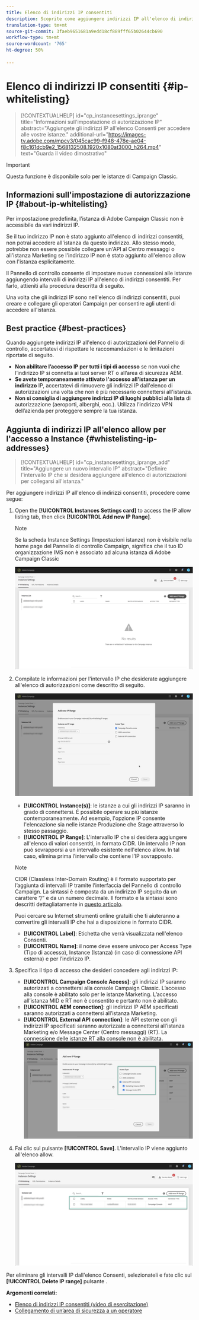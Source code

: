 ```yaml
---
title: Elenco di indirizzi IP consentiti
description: Scoprite come aggiungere indirizzi IP all'elenco di indirizzi consentiti nel Pannello di controllo, ad esempio l'accesso
translation-type: tm+mt
source-git-commit: 3faeb9651681a9edd18cf889fff65b02644cb690
workflow-type: tm+mt
source-wordcount: '765'
ht-degree: 50%

---
```



# Elenco di indirizzi IP consentiti {#ip-whitelisting}

>[!CONTEXTUALHELP]
>id="cp_instancesettings_iprange"
>title="Informazioni sull&#39;impostazione di autorizzazione IP"
>abstract="Aggiungete gli indirizzi IP all&#39;elenco Consenti per accedere alle vostre istanze."
>additional-url="https://images-tv.adobe.com/mpcv3/045cac99-f948-478e-ae04-f8c161dcb9e2_1568132508.1920x1080at3000_h264.mp4" text="Guarda il video dimostrativo"

>[!IMPORTANT]
>
>Questa funzione è disponibile solo per le istanze di Campaign Classic.

## Informazioni sull&#39;impostazione di autorizzazione IP {#about-ip-whitelisting}

Per impostazione predefinita, l’istanza di Adobe Campaign Classic non è accessibile da vari indirizzi IP.

Se il tuo indirizzo IP non è stato aggiunto all&#39;elenco di indirizzi consentiti, non potrai accedere all&#39;istanza da questo indirizzo. Allo stesso modo, potrebbe non essere possibile collegare un&#39;API al Centro messaggi o all&#39;istanza Marketing se l&#39;indirizzo IP non è stato aggiunto all&#39;elenco allow con l&#39;istanza esplicitamente.

Il Pannello di controllo consente di impostare nuove connessioni alle istanze aggiungendo intervalli di indirizzi IP all&#39;elenco di indirizzi consentiti. Per farlo, attieniti alla procedura descritta di seguito.

Una volta che gli indirizzi IP sono nell&#39;elenco di indirizzi consentiti, puoi creare e collegare gli operatori Campaign per consentire agli utenti di accedere all&#39;istanza.

## Best practice {#best-practices}

Quando aggiungete indirizzi IP all&#39;elenco di autorizzazioni del Pannello di controllo, accertatevi di rispettare le raccomandazioni e le limitazioni riportate di seguito.

* **Non abilitare l’accesso IP per tutti i tipi di accesso** se non vuoi che l’indirizzo IP si connetta ai tuoi server RT o all’area di sicurezza AEM.
* **Se avete temporaneamente attivato l&#39;accesso all&#39;istanza per un indirizzo** IP, accertatevi di rimuovere gli indirizzi IP dall&#39;elenco di autorizzazioni una volta che non è più necessario connettersi all&#39;istanza.
* **Non si consiglia di aggiungere indirizzi IP di luoghi pubblici alla lista** di autorizzazione (aeroporti, alberghi, ecc.). Utilizza l’indirizzo VPN dell’azienda per proteggere sempre la tua istanza.

## Aggiunta di indirizzi IP all&#39;elenco allow per l&#39;accesso a Instance {#whistelisting-ip-addresses}

>[!CONTEXTUALHELP]
>id="cp_instancesettings_iprange_add"
>title="Aggiungere un nuovo intervallo IP"
>abstract="Definire l&#39;intervallo IP che si desidera aggiungere all&#39;elenco di autorizzazioni per collegarsi all&#39;istanza."

Per aggiungere indirizzi IP all&#39;elenco di indirizzi consentiti, procedere come segue:

1. Open the **[!UICONTROL Instances Settings card]** to access the IP allow listing tab, then click **[!UICONTROL Add new IP Range]**.

   >[!NOTE]
   >
   >Se la scheda Instance Settings (Impostazioni istanze) non è visibile nella home page del Pannello di controllo Campaign, significa che il tuo ID organizzazione IMS non è associato ad alcuna istanza di Adobe Campaign Classic

   ![](assets/ip_whitelist_list1.png)

1. Compilate le informazioni per l&#39;intervallo IP che desiderate aggiungere all&#39;elenco di autorizzazioni come descritto di seguito.

   ![](assets/ip_whitelist_add1.png)

   * **[!UICONTROL Instance(s)]**: le istanze a cui gli indirizzi IP saranno in grado di connettersi. È possibile operare su più istanze contemporaneamente. Ad esempio, l&#39;opzione IP consente l&#39;elencazione sia nelle istanze Produzione che Stage attraverso lo stesso passaggio.
   * **[!UICONTROL IP Range]**: L&#39;intervallo IP che si desidera aggiungere all&#39;elenco di valori consentiti, in formato CIDR. Un intervallo IP non può sovrapporsi a un intervallo esistente nell&#39;elenco allow. In tal caso, elimina prima l’intervallo che contiene l’IP sovrapposto.
   >[!NOTE]
   >
   >CIDR (Classless Inter-Domain Routing) è il formato supportato per l’aggiunta di intervalli IP tramite l’interfaccia del Pannello di controllo Campaign. La sintassi è composta da un indirizzo IP seguito da un carattere “/” e da un numero decimale. Il formato e la sintassi sono descritti dettagliatamente in [questo articolo](https://whatismyipaddress.com/cidr).
   >
   >Puoi cercare su Internet strumenti online gratuiti che ti aiuteranno a convertire gli intervalli IP che hai a disposizione in formato CIDR.

   * **[!UICONTROL Label]**: Etichetta che verrà visualizzata nell&#39;elenco Consenti.
   * **[!UICONTROL Name]**: il nome deve essere univoco per Access Type (Tipo di accesso), Instance (Istanza) (in caso di connessione API esterna) e per l’indirizzo IP.


1. Specifica il tipo di accesso che desideri concedere agli indirizzi IP:

   * **[!UICONTROL Campaign Console Access]**: gli indirizzi IP saranno autorizzati a connettersi alla console Campaign Classic. L’accesso alla console è abilitato solo per le istanze Marketing. L’accesso all’istanza MID e RT non è consentito e pertanto non è abilitato.
   * **[!UICONTROL AEM connection]**: gli indirizzi IP AEM specificati saranno autorizzati a connettersi all’istanza Marketing.
   * **[!UICONTROL External API connection]**: le API esterne con gli indirizzi IP specificati saranno autorizzate a connettersi all’istanza Marketing e/o Message Center (Centro messaggi) (RT). La connessione delle istanze RT alla console non è abilitata.
   ![](assets/ip_whitelist_acesstype.png)

1. Fai clic sul pulsante **[!UICONTROL Save]**. L&#39;intervallo IP viene aggiunto all&#39;elenco allow.

   ![](assets/ip_whitelist_added.png)

Per eliminare gli intervalli IP dall&#39;elenco Consenti, selezionateli e fate clic sul **[!UICONTROL Delete IP range]** pulsante .

**Argomenti correlati:**
* [Elenco di indirizzi IP consentiti (video di esercitazione)](https://docs.adobe.com/content/help/en/campaign-learn/campaign-classic-tutorials/administrating/control-panel-acc/ip-whitelisting.html)
* [Collegamento di un’area di sicurezza a un operatore](https://docs.adobe.com/content/help/it-IT/campaign-classic/using/installing-campaign-classic/additional-configurations/configuring-campaign-server.html#Linking_a_security_zone_to_an_operator)
